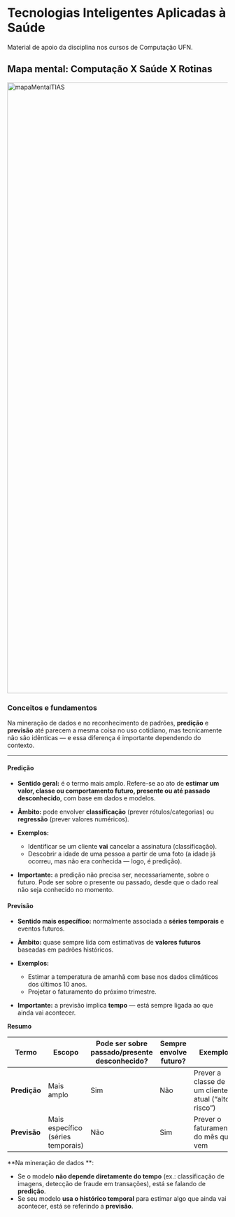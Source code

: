 # Tecnologias Inteligentes Aplicadas à Saúde

Material de apoio da disciplina nos cursos de Computação UFN.

## Mapa mental: Computação X Saúde X Rotinas

<img width="2994" height="1396" alt="mapaMentalTIAS" src="https://github.com/user-attachments/assets/7b968f62-2d60-4965-bdca-c2e4c8fd4518" />


### Conceitos e fundamentos

Na mineração de dados e no reconhecimento de padrões, **predição** e **previsão** até parecem a mesma coisa no uso cotidiano, mas tecnicamente não são idênticas — e essa diferença é importante dependendo do contexto.

---

#### Predição

* **Sentido geral:** é o termo mais amplo. Refere-se ao ato de **estimar um valor, classe ou comportamento futuro, presente ou até passado desconhecido**, com base em dados e modelos.
* **Âmbito:** pode envolver **classificação** (prever rótulos/categorias) ou **regressão** (prever valores numéricos).
* **Exemplos:**

  * Identificar se um cliente **vai** cancelar a assinatura (classificação).
  * Descobrir a idade de uma pessoa a partir de uma foto (a idade já ocorreu, mas não era conhecida — logo, é predição).
* **Importante:** a predição não precisa ser, necessariamente, sobre o futuro. Pode ser sobre o presente ou passado, desde que o dado real não seja conhecido no momento.


#### Previsão

* **Sentido mais específico:** normalmente associada a **séries temporais** e eventos futuros.
* **Âmbito:** quase sempre lida com estimativas de **valores futuros** baseadas em padrões históricos.
* **Exemplos:**

  * Estimar a temperatura de amanhã com base nos dados climáticos dos últimos 10 anos.
  * Projetar o faturamento do próximo trimestre.
* **Importante:** a previsão implica **tempo** — está sempre ligada ao que ainda vai acontecer.



**Resumo**

| Termo        | Escopo                             | Pode ser sobre passado/presente desconhecido? | Sempre envolve futuro? | Exemplo                                            |
| ------------ | ---------------------------------- | --------------------------------------------- | ---------------------- | -------------------------------------------------- |
| **Predição** | Mais amplo                         | Sim                                           | Não                    | Prever a classe de um cliente atual (“alto risco”) |
| **Previsão** | Mais específico (séries temporais) | Não                                           | Sim                    | Prever o faturamento do mês que vem                |



**Na mineração de dados **:

* Se o modelo **não depende diretamente do tempo** (ex.: classificação de imagens, detecção de fraude em transações), está se falando de **predição**.
* Se seu modelo **usa o histórico temporal** para estimar algo que ainda vai acontecer, está se  referindo a **previsão**.

